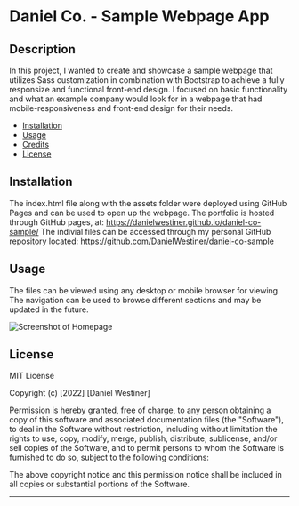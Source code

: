 # Daniel Co. - Sample Webpage App

## Description

In this project, I wanted to create and showcase a sample webpage that utilizes Sass customization in combination with Bootstrap to achieve a fully responsize and functional front-end design. I focused on basic functionality and what an example company would look for in a webpage that had mobile-responsiveness and front-end design for their needs.




- [Installation](#installation)
- [Usage](#usage)
- [Credits](#credits)
- [License](#license)

## Installation

The index.html file along with the assets folder were deployed using GitHub Pages and can be used to open up the webpage. The portfolio is hosted through GitHub pages, at: https://danielwestiner.github.io/daniel-co-sample/ The indivial files can be accessed through my personal GitHub repository located: https://github.com/DanielWestiner/daniel-co-sample

## Usage

The files can be viewed using any desktop or mobile browser for viewing.
The navigation can be used to browse different sections and may be updated in the future.

![Screenshot of Homepage](images/screenshot-daniel-co.png)

## License

MIT License

Copyright (c) [2022] [Daniel Westiner]

Permission is hereby granted, free of charge, to any person obtaining a copy
of this software and associated documentation files (the "Software"), to deal
in the Software without restriction, including without limitation the rights
to use, copy, modify, merge, publish, distribute, sublicense, and/or sell
copies of the Software, and to permit persons to whom the Software is
furnished to do so, subject to the following conditions:

The above copyright notice and this permission notice shall be included in all
copies or substantial portions of the Software.

---